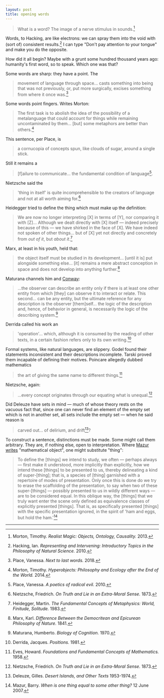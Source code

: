 ```yaml
---
layout: post
title: opening words
---
```


> What is a word? The image of a nerve stimulus in sounds.[^1]

Words, to Hacking, are like electrons: we can spray them into the void with (sort of) consistent results.[^2] I can type "Don't pay attention to your tongue" and make you do the opposite.

How did it all begin? Maybe with a grunt some hundred thousand years ago: humanity's first word, so to speak. Which one was that?

Some words are sharp: they have a point. The

> movement of language through space... casts something into being that was not previously, or, put more surgically, excises something from where it once was.[^3]

Some words point fingers. Writes Morton:

> The first task is to abolish the idea of the possibility of a metalanguage that could account for things while remaining uncontaminated by them... [but] some metaphors are better than others.[^4]

This sentence, per Place, is

> a cornucopia of concepts spun, like clouds of sugar, around a single stick.

Still it remains a

> [f]ailure to communicate... the fundamental condition of language[^5].

Nietzsche said the

> 'thing in itself' is quite incomprehensible to the creators of language and not at all worth aiming for.[^6]

Heidegger tried to define the thing which must make up the definition:

> We are now no longer interpreting [X] in terms of [Y], nor comparing it with [Z]... Although we dealt directly with [X] itself &mdash; indeed precisely because of this &mdash; we have shirked in the face of [X]. We have indeed not spoken of other things... but of [X] yet not directly and concretely from *out of it*, but *about it*.[^7]

Marx, at least in his youth, held that:

> the object itself must be studied in its development... [until it is] put alongside something else... [it] remains a mere abstract conception in space and does not develop into anything further.[^8]

Maturana channels him and [Conway](https://en.wikipedia.org/wiki/Conway%27s_law):

> ...the observer can describe an entity only if there is at least one other entity from which [they] can observe it to interact or relate. This second... can be any entity, but the ultimate reference for any description is the observer [them]self... the logic of the description and, hence, of behavior in general, is necessarily the logic of the describing system.[^9]

Derrida called his work an

> 'operation'... which, although it is consumed by the reading of other texts, in a certain fashion refers only to its own writing.[^10]

Formal systems, like natural languages, are slippery. Godel found their statements inconsistent and their descriptions incomplete. Tarski proved them incapable of defining their motives. Poincare allegedly dubbed mathematics

> the art of giving the same name to different things.[^11]

Nietzsche, again:

> ...every concept originates through our equating what is unequal.[^6]

Did Deleuze have sets in mind &mdash; much of whose theory rests on the vacuous fact that, since one can never find an element of the empty set which is not in another set, all sets include the empty set &mdash; when he said reason is

> carved out... of delirium, and drift[^12]?

To construct a sentence, distinctions must be made. Some might call them arbitrary. They are, if nothing else, open to interpretation. Where [Mazur writes](http://abel.math.harvard.edu/~mazur/preprints/when_is_one.pdf) "mathematical object", one might substitute "thing":

> To define the [things] we intend to study, we often &mdash; perhaps always &mdash; first make it understood, more implicitly than explicitly, how we intend these [things] to be presented to us, thereby delineating a kind of super-[thing]; that is, a species of [thing] garnished with a repertoire of modes of presentation. Only once this is done do we try to erase the scaffolding of the presentation, to say when two of these super-[things] &mdash; possibly presented to us in wildly different ways &mdash; are to be considered equal. In this oblique way, the [things] that we truly want enter the scene only defined as equivalence classes of explicitly presented [things]. That is, as specifically presented [things] with the specific presentation ignored, in the spirit of 'ham and eggs, but hold the ham.'[^13]

---

[^1]: Morton, Timothy. *Realist Magic: Objects, Ontology, Causality.* 2013.

[^2]: Hacking, Ian. *Representing and Intervening: Introductory Topics in the Philosophy of Natural Science.* 2010.

[^3]: Place, Vanessa. *Next to last words.* 2018.

[^4]: Morton, Timothy. *Hyperobjects: Philosophy and Ecology after the End of the World.* 2014.

[^5]: Place, Vanessa. *A poetics of radical evil.* 2010.

[^6]: Nietzsche, Friedrich. *On Truth and Lie in an Extra-Moral Sense.* 1873.

[^7]: Heidegger, Martin. *The Fundamental Concepts of Metaphysics: World, Finitude, Solitude.* 1983.

[^8]: Marx, Karl. *Difference Between the Democritean and Epicurean Philosophy of Nature.* 1841.

[^9]: Maturana, Humberto. *Biology of Cognition.* 1970.

[^10]: Derrida, Jacques. *Positions.* 1981.

[^11]: Eves, Howard. *Foundations and Fundamental Concepts of Mathematics.* 1958.

[^12]: Deleuze, Gilles. *Desert Islands, and Other Texts* 1953-1974.

[^13]: Mazur, Barry. *When is one thing equal to some other thing?* 12 June 2007.
